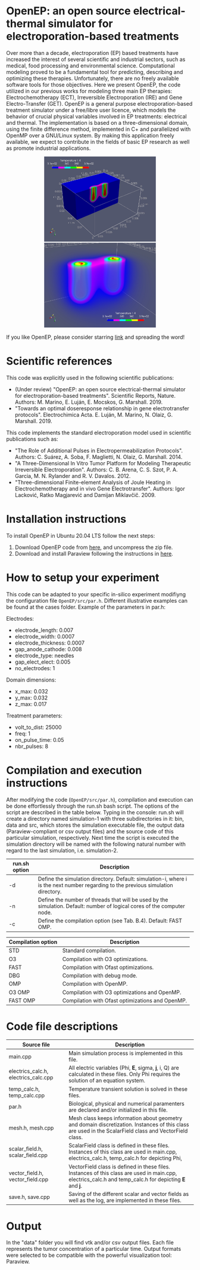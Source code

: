 #

# OpenEP: an open source electrical-thermal simulator for electroporation-based treatments

Over more than a decade, electroporation (EP) based treatments have increased the interest of several scientific and industrial sectors, such as medical, food processing and environmental science. Computational modeling proved to be a fundamental tool for predicting, describing and optimizing these therapies. Unfortunately, there are no freely available software tools for those objectives. Here we present OpenEP, the code utilized in our previous works for modeling three main EP therapies: Electrochemotherapy (ECT), Irreversible Electroporation (IRE) and Gene Electro-Transfer (GET).
OpenEP is a general purpose electroporation-based treatment simulator under a free/libre user licence, which models the behavior of crucial physical variables involved in EP treatments: electrical and thermal. The implementation is based on a three-dimensional domain, using the finite difference method, implemented in C+ and parallelized with OpenMP over a GNU/Linux system. By making this application freely available, we expect to contribute in the fields of basic EP research as well as promote industrial applications.

<p align="center">
<img aling="center" src="temp-pulse8-a.jpg" alt="Temperature at 8 pulse in a GET protocol." width="300"/>
<img aling="center" src="temp-pulse8-b.jpg" alt="Temperature at 8 pulse in a GET protocol." width="300"/>
</p>

If you like OpenEP, please consider starring [link](https://github.com/LSC-UBA/OpenEP "us on GitHub") and spreading the word!


# Scientific references

This code was explicitly used in the following scientific publications:

- (Under review) "OpenEP: an open source electrical-thermal simulator for electroporation-based treatments". Scientific Reports, Nature. Authors: M. Marino, E. Luján, E. Mocskos, G. Marshall. 2019.
- "Towards an optimal doseresponse relationship in gene electrotransfer protocols". Electrochimica Acta. E. Luján, M. Marino, N. Olaiz, G. Marshall. 2019.

This code implements the standard electroporation model used in scientific publications such as:

- "The Role of Additional Pulses in Electropermeabilization Protocols". Authors: C. Suárez, A. Soba, F. Maglietti, N. Olaiz, G. Marshall. 2014.
- "A Three-Dimensional In Vitro Tumor Platform for Modeling Therapeutic Irreversible Electroporation". Authors: C. B. Arena, C. S. Szot, P. A. Garcia, M. N. Rylander and R. V. Davalos. 2012.
- "Three-dimensional Finite-element Analysis of Joule Heating in Electrochemotherapy and in vivo Gene Electrotransfer". Authors: Igor Lacković, Ratko Magjarević and Damijan Miklavčič. 2009.

# Installation instructions

To install OpenEP in Ubuntu 20.04 LTS follow the next steps:

1. Download OpenEP code from [here](https://github.com/LSC-UBA/OpenEP/archive/master.zip "OpenEP code"), and uncompress the zip file.
2. Download and install Paraview following the instructions in [here](https://www.paraview.org/download/ "Paraview").


# How to setup your experiment

This code can be adapted to your specific in-silico experiment modifiyng the configuration file ```OpenEP/src/par.h```. Different illustrative examples can be found at the cases folder. Example of the parameters in par.h:

Electrodes:
  - electrode_length: 0.007
  - electrode_width: 0.0007
  - electrode_thickness: 0.0007
  - gap_anode_cathode: 0.008
  - electrode_type: needles
  - gap_elect_elect: 0.005
  - no_electrodes: 1
  
Domain dimensions:
  - x_max: 0.032
  - y_max: 0.032
  - z_max: 0.017
   
Treatment parameters:
  - volt_to_dist: 25000
  - freq: 1
  - on_pulse_time: 0.05
  - nbr_pulses: 8

# Compilation and execution instructions

After modifying the code (```OpenEP/src/par.h```), compilation and execution can be done effortlessly through the run.sh bash script.
The options of the script are described in the table below.
Typing in the console: run.sh will create a directory named simulation-1 with three subdirectories in it: bin, data and src, which stores the simulation executable file, the output data (Paraview-compliant or csv output files) and the source code of this particular simulation, respectively. Next time the script is executed the simulation directory will be named with the following natural number with regard to the last simulation, i.e. simulation-2.

| run.sh option | Description |
|---------------|---------------|
| -d <simulation-directory> | Define the simulation directory. Default: simulation-i, where i is the next number regarding to the previous simulation directory. |
| -n <number-of-threads> | Define the number of threads that will be used by the simulation. Default: number of logical cores of the computer node. |
| -c <compilation-option> | Define the compilation option (see Tab. B.4). Default: FAST OMP. |

| Compilation option | Description |
|---------------|---------------|
| STD | Standard compilation. |
| O3 | Compilation with O3 optimizations. |
| FAST | Compilation with Ofast optimizations. |
| DBG | Compilation with debug mode. |
| OMP | Compilation with OpenMP. |
| O3 OMP | Compilation with O3 optimizations and OpenMP. |
| FAST OMP | Compilation with Ofast optimizations and OpenMP. |

# Code file descriptions

| Source file |  Description  |
|---------------|---------------|
| main.cpp  |  Main simulation process is implemented in this file. | 
| electrics_calc.h, electrics_calc.cpp |  All electric variables (Phi, **E**, sigma, **j**, i, Q) are calculated in these files. Only Phi requires the solution of an equation system. | 
| temp_calc.h, temp_calc.cpp |  Temperature transient solution is solved in these files. | 
| par.h |  Biological, physical and numerical paramenters are declared and/or initialized in this file. | 
| mesh.h, mesh.cpp |   Mesh class keeps information about geometry and domain discretization. Instances of this class are used in the ScalarField class and VectorField class. | 
| scalar_field.h, scalar_field.cpp |   ScalarField class is defined in these files. Instances of this class are used in main.cpp, electrics_calc.h, temp_calc.h for depicting  Phi, |**E**|, |**j**| and sigma. | 
| vector_field.h, vector_field.cpp |   VectorField class is defined in these files. Instances of this class are used in main.cpp, electrics_calc.h and temp_calc.h for depicting **E** and **j**.  | 
| save.h, save.cpp |   Saving of the different scalar and vector fields as well as the log, are implemented in these files.| 

# Output

In the "data" folder you will find vtk and/or csv output files.
Each file represents the tumor concentration of a particular time.
Output formats were selected to be compatible with the powerful visualization tool: Paraview.


